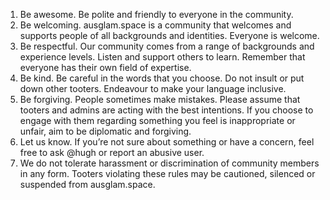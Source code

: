 1. Be awesome. Be polite and friendly to everyone in the community.
2. Be welcoming. ausglam.space is a community that welcomes and supports people of all backgrounds and identities. Everyone is welcome.
3. Be respectful. Our community comes from a range of backgrounds and experience levels. Listen and support others to learn. Remember that everyone has their own field of expertise.
4. Be kind. Be careful in the words that you choose. Do not insult or put down other tooters. Endeavour to make your language inclusive.
5. Be forgiving. People sometimes make mistakes. Please assume that tooters and admins are acting with the best intentions. If you choose to engage with them regarding something you feel is inappropriate or unfair, aim to be diplomatic and forgiving.
6. Let us know. If you’re not sure about something or have a concern, feel free to ask @hugh or report an abusive user.
7. We do not tolerate harassment or discrimination of community members in any form. Tooters violating these rules may be cautioned, silenced or suspended from ausglam.space.
